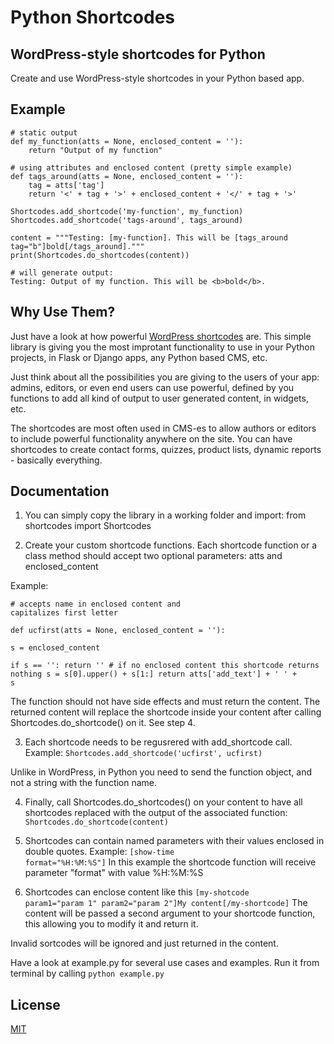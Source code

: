 # Python Shortcodes
## WordPress-style shortcodes for Python

Create and use WordPress-style shortcodes in your Python based app.

## Example
    # static output
    def my_function(atts = None, enclosed_content = ''):
        return "Output of my function"
    
    # using attributes and enclosed content (pretty simple example)    
    def tags_around(atts = None, enclosed_content = ''):
        tag = atts['tag']
        return '<' + tag + '>' + enclosed_content + '</' + tag + '>'
    
    Shortcodes.add_shortcode('my-function', my_function)
    Shortcodes.add_shortcode('tags-around', tags_around)
    
    content = """Testing: [my-function]. This will be [tags_around tag="b"]bold[/tags_around]."""
    print(Shortcodes.do_shortcodes(content))
    
    # will generate output:
    Testing: Output of my function. This will be <b>bold</b>.

## Why Use Them?

Just have a look at how powerful [WordPress shortcodes](https://wordpress.com/support/shortcodes/) are. This simple library is giving you the most improtant functionality to use in your Python projects, in Flask or Django apps, any Python based CMS, etc.

Just think about all the possibilities you are giving to the users of your app: admins, editors, or even end users can use powerful, defined by you functions to add all kind of output to user generated content, in widgets, etc.

The shortcodes are most often used in CMS-es to allow authors or editors to include powerful functionality anywhere on the site. You can have shortcodes to create contact forms, quizzes, product lists, dynamic reports - basically everything.

## Documentation
1. You can simply copy the library in a working folder and import:
    from shortcodes import Shortcodes
    
2. Create your custom shortcode functions. Each shortcode function or a class method should accept two optional parameters: atts and enclosed_content

Example:
    <pre><code># accepts name in enclosed content and capitalizes first letter	
    def ucfirst(atts = None, enclosed_content = ''):	
	    s = enclosed_content	
	    if s == '':
		return '' # if no enclosed content this shortcode returns nothing
	    s = s[0].upper() + s[1:]
	    return atts['add_text'] + ' ' + s</code></pre>

The function should not have side effects and must return the content. The returned content will replace the shortcode inside your content after calling Shortcodes.do_shortcode() on it. See step 4.

3. Each shortcode needs to be regusrered with add_shortcode call.
Example:
           <code>Shortcodes.add_shortcode('ucfirst', ucfirst)</code>

Unlike in WordPress, in Python you need to send the function object, and not a string with the function name. 

4. Finally, call Shortcodes.do_shortcodes() on your content to have all shortcodes replaced with the output of the associated function:
        <code>Shortcodes.do_shortcode(content)</code>

5. Shortcodes can contain named parameters with their values enclosed in double quotes. Example:
    <code>[show-time format="%H:%M:%S"]</code>
    In this example the shortcode function will receive parameter "format" with value %H:%M:%S

6. Shortcodes can enclose content like this <code>[my-shotcode param1="param 1" param2="param 2"]My content[/my-shortcode]</code>
The content will be passed a second argument to your shortcode function, this allowing you to modify it and return it.

Invalid sortcodes will be ignored and just returned in the content.

Have a look at example.py for several use cases and examples. Run it from terminal by calling
    <code>python example.py</code>

## License

[MIT](https://opensource.org/licenses/MIT)